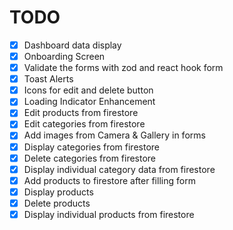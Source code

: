 # TODO

- [x] Dashboard data display
- [x] Onboarding Screen
- [x] Validate the forms with zod and react hook form
- [x] Toast Alerts
- [x] Icons for edit and delete button
- [x] Loading Indicator Enhancement
- [x] Edit products from firestore
- [x] Edit categories from firestore
- [x] Add images from Camera & Gallery in forms
- [x] Display categories from firestore
- [x] Delete categories from firestore
- [x] Display individual category data from firestore
- [x] Add products to firestore after filling form
- [x] Display products
- [x] Delete products
- [x] Display individual products from firestore
